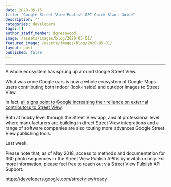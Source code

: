 ```yaml
---
date: 2020-05-15
title: "Google Street View Publish API Quick Start Guide"
description: ""
categories: developers
tags: []
author_staff_member: dgreenwood
image: /assets/images/blog/2020-05-01/
featured_image: /assets/images/blog/2020-05-01/
layout: post
published: false
---
```


** **

A whole ecosystem has sprung up around Google Street View.

What was once Google cars is now a whole ecosystem of Google Maps users contributing both indoor (look-inside) and outdoor images to Street View.

In fact, [all signs point to Google increasing their reliance on external contributors to Street View](https://campfire.trekview.org/t/how-do-i-become-google-street-view-trusted-pro/136/7?u=himynamesdave).

Both at hobby level through the Street View app, and at professional level where manufacturers are building in direct Street View integrations and a range of software companies are also touting more advances Google Street View publishing tools.

Last week.


Please note that, as of May 2018, access to methods and documentation for 360 photo sequences in the Street View Publish API is by invitation only. For more information, please feel free to reach out via Street View Publish API Support.


https://developers.google.com/streetview/ready
